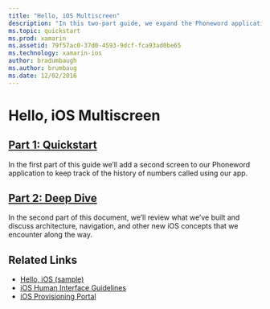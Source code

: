 ```yaml
---
title: "Hello, iOS Multiscreen"
description: "In this two-part guide, we expand the Phoneword application we created in the Hello, iOS guide to handle a second screen. Along the way we’ll introduce the Model-View-Controller design pattern, implement our first iOS navigation, and develop a deeper understanding of iOS application structure and functionality."
ms.topic: quickstart
ms.prod: xamarin
ms.assetid: 79f57ac0-37d0-4593-9dcf-fca93ad0be65
ms.technology: xamarin-ios
author: bradumbaugh
ms.author: brumbaug
ms.date: 12/02/2016
---
```


# Hello, iOS Multiscreen

##  [Part 1: Quickstart](~/ios/get-started/hello-ios-multiscreen/hello-ios-multiscreen-quickstart.md)

In the first part of this guide we’ll add a second screen to our Phoneword application to keep track of the history of numbers called using our app.

##  [Part 2: Deep Dive](~/ios/get-started/hello-ios-multiscreen/hello-ios-multiscreen-deepdive.md)



In the second part of this document, we’ll review what we’ve built and discuss architecture, navigation, and other new iOS concepts that we encounter along the way.


## Related Links

- [Hello, iOS (sample)](https://developer.xamarin.com/samples/monotouch/Hello_iOS/)
- [iOS Human Interface Guidelines](http://developer.apple.com/library/ios/#documentation/UserExperience/Conceptual/MobileHIG/Introduction/Introduction.html)
- [iOS Provisioning Portal](https://developer.apple.com/ios/manage/overview/index.action)
